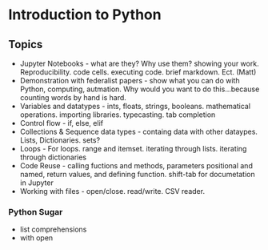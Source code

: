 # Introduction to Python




## Topics

* Jupyter Notebooks - what are they? Why use them? showing your work. Reproducibility. code cells. executing code. brief markdown.  Ect. (Matt)
* Demonstration with federalist papers - show what you can do with Python, computing, autmation. Why would you want to do this...because counting words by hand is hard.
* Variables and datatypes - ints, floats, strings, booleans. mathematical operations. importing libraries. typecasting. tab completion
* Control flow - if, else, elif
* Collections & Sequence data types - containg data with other dataypes. Lists, Dictionaries. sets?
* Loops - For loops. range and itemset. iterating through lists. iterating through dictionaries
* Code Reuse - calling fuctions and methods, parameters positional and named, return values, and defining function. shift-tab for documetation in Jupyter 
* Working with files - open/close. read/write. CSV reader.






### Python Sugar
* list comprehensions
* with open 
